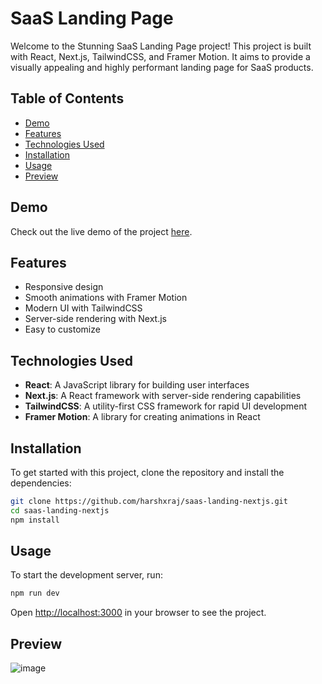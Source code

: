 # SaaS Landing Page

Welcome to the Stunning SaaS Landing Page project! This project is built with React, Next.js, TailwindCSS, and Framer Motion. It aims to provide a visually appealing and highly performant landing page for SaaS products.

## Table of Contents

- [Demo](#demo)
- [Features](#features)
- [Technologies Used](#technologies-used)
- [Installation](#installation)
- [Usage](#usage)
- [Preview](#preview)

## Demo
Check out the live demo of the project [here](https://nyxspectra.com/).

## Features
- Responsive design
- Smooth animations with Framer Motion
- Modern UI with TailwindCSS
- Server-side rendering with Next.js
- Easy to customize

## Technologies Used
- **React**: A JavaScript library for building user interfaces
- **Next.js**: A React framework with server-side rendering capabilities
- **TailwindCSS**: A utility-first CSS framework for rapid UI development
- **Framer Motion**: A library for creating animations in React

## Installation
To get started with this project, clone the repository and install the dependencies:

```bash
git clone https://github.com/harshxraj/saas-landing-nextjs.git
cd saas-landing-nextjs
npm install
```

## Usage
To start the development server, run:

```bash
npm run dev
```

Open [http://localhost:3000](http://localhost:3000) in your browser to see the project.

## Preview
![image](https://github.com/user-attachments/assets/85e0357d-65a3-45a5-94fb-ead789a718e2)


